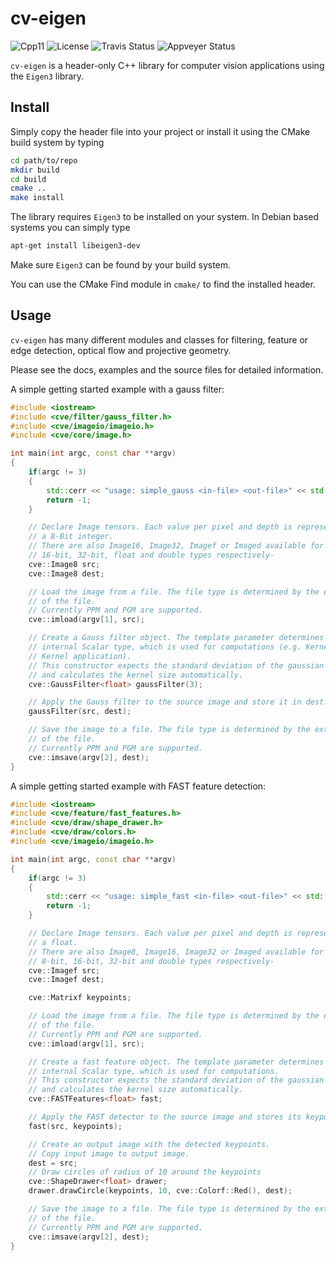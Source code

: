 # cv-eigen

![Cpp11](https://img.shields.io/badge/C%2B%2B-11-blue.svg)
![License](https://img.shields.io/packagist/l/doctrine/orm.svg)
![Travis Status](https://travis-ci.org/Rookfighter/cv-eigen.svg?branch=master)
![Appveyer Status](https://ci.appveyor.com/api/projects/status/oskru1t4q55s4uxa?svg=true)

```cv-eigen``` is a header-only C++ library for computer vision applications
using the ```Eigen3``` library.

## Install

Simply copy the header file into your project or install it using
the CMake build system by typing

```bash
cd path/to/repo
mkdir build
cd build
cmake ..
make install
```

The library requires ```Eigen3``` to be installed on your system.
In Debian based systems you can simply type

```bash
apt-get install libeigen3-dev
```

Make sure ```Eigen3``` can be found by your build system.

You can use the CMake Find module in ```cmake/``` to find the installed header.

## Usage

```cv-eigen``` has many different modules and classes for filtering, feature or
edge detection, optical flow and projective geometry.

Please see the docs, examples and the source files for detailed information.

A simple getting started example with a gauss filter:

```cpp
#include <iostream>
#include <cve/filter/gauss_filter.h>
#include <cve/imageio/imageio.h>
#include <cve/core/image.h>

int main(int argc, const char **argv)
{
    if(argc != 3)
    {
        std::cerr << "usage: simple_gauss <in-file> <out-file>" << std::endl;
        return -1;
    }

    // Declare Image tensors. Each value per pixel and depth is representd by
    // a 8-Bit integer.
    // There are also Image16, Image32, Imagef or Imaged available for
    // 16-bit, 32-bit, float and double types respectively-
    cve::Image8 src;
    cve::Image8 dest;

    // Load the image from a file. The file type is determined by the extension
    // of the file.
    // Currently PPM and PGM are supported.
    cve::imload(argv[1], src);

    // Create a Gauss filter object. The template parameter determines the
    // internal Scalar type, which is used for computations (e.g. Kernel and
    // Kernel application).
    // This constructor expects the standard deviation of the gaussian function
    // and calculates the kernel size automatically.
    cve::GaussFilter<float> gaussFilter(3);

    // Apply the Gauss filter to the source image and store it in dest.
    gaussFilter(src, dest);

    // Save the image to a file. The file type is determined by the extension
    // of the file.
    // Currently PPM and PGM are supported.
    cve::imsave(argv[2], dest);
}
```

A simple getting started example with FAST feature detection:

```cpp
#include <iostream>
#include <cve/feature/fast_features.h>
#include <cve/draw/shape_drawer.h>
#include <cve/draw/colors.h>
#include <cve/imageio/imageio.h>

int main(int argc, const char **argv)
{
    if(argc != 3)
    {
        std::cerr << "usage: simple_fast <in-file> <out-file>" << std::endl;
        return -1;
    }

    // Declare Image tensors. Each value per pixel and depth is representd by
    // a float.
    // There are also Image8, Image16, Image32 or Imaged available for
    // 8-bit, 16-bit, 32-bit and double types respectively-
    cve::Imagef src;
    cve::Imagef dest;

    cve::Matrixf keypoints;

    // Load the image from a file. The file type is determined by the extension
    // of the file.
    // Currently PPM and PGM are supported.
    cve::imload(argv[1], src);

    // Create a fast feature object. The template parameter determines the
    // internal Scalar type, which is used for computations.
    // This constructor expects the standard deviation of the gaussian function
    // and calculates the kernel size automatically.
    cve::FASTFeatures<float> fast;

    // Apply the FAST detector to the source image and stores its keypoints.
    fast(src, keypoints);

    // Create an output image with the detected keypoints.
    // Copy input image to output image.
    dest = src;
    // Draw circles of radius of 10 around the keypoints
    cve::ShapeDrawer<float> drawer;
    drawer.drawCircle(keypoints, 10, cve::Colorf::Red(), dest);

    // Save the image to a file. The file type is determined by the extension
    // of the file.
    // Currently PPM and PGM are supported.
    cve::imsave(argv[2], dest);
}
```
